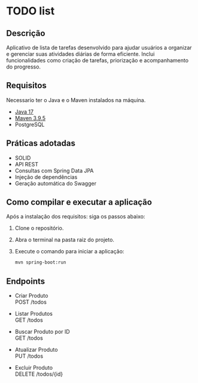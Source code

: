 # TODO list

## Descrição
Aplicativo de lista de tarefas desenvolvido para ajudar usuários a organizar e gerenciar suas atividades diárias de forma eficiente. Inclui funcionalidades como criação de tarefas, priorização e acompanhamento do progresso.

## Requisitos

Necessario ter o Java e o Maven instalados na máquina. <br>

* [Java 17](https://www.oracle.com/br/java/technologies/downloads/#java17)
* [Maven 3.9.5](https://maven.apache.org/download.cgi)
* PostgreSQL

## Práticas adotadas
* SOLID
* API REST
* Consultas com Spring Data JPA
* Injeção de dependências
* Geração automática do Swagger

## Como compilar e executar a aplicação

Após a instalação dos requisitos: siga os passos abaixo:

1. Clone o repositório.
2. Abra o terminal na pasta raiz do projeto.
3. Execute o comando para iniciar a aplicação:

    ```bash
    mvn spring-boot:run
    ```
## Endpoints

* Criar Produto<br>
POST /todos

* Listar Produtos<br>
GET /todos

* Buscar Produto por ID<br>
GET /todos

* Atualizar Produto<br>
PUT /todos

* Excluir Produto<br>
DELETE /todos/{id}
